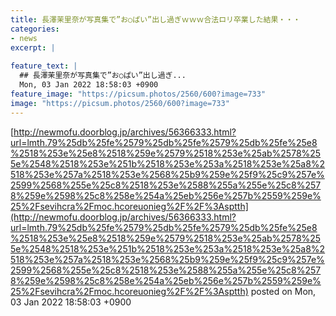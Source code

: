 ```yaml
---
title: 長澤茉里奈が写真集で”お○ぱい”出し過ぎｗｗｗ合法ロリ卒業した結果・・・
categories:
- news
excerpt: |
  
feature_text: |
  ## 長澤茉里奈が写真集で”お○ぱい”出し過ぎ...
  Mon, 03 Jan 2022 18:58:03 +0900
feature_image: "https://picsum.photos/2560/600?image=733"
image: "https://picsum.photos/2560/600?image=733"
---
```


[http://newmofu.doorblog.jp/archives/56366333.html?url=lmth.79%25db%25fe%2579%25db%25fe%2579%25db%25fe%25e8%2518%253e%25e8%2518%259e%2579%2518%253e%25ab%2578%255e%2548%2518%253e%251b%2518%253e%253a%2518%253e%25a8%2518%253e%257a%2518%253e%2568%25b9%259e%25f9%25c9%257e%2599%2568%255e%25c8%2518%253e%2588%255a%255e%25c8%2578%259e%2598%25c8%258e%254a%25eb%256e%257b%2559%259e%25%2Fsevihcra%2Fmoc.hcoreuonieg%2F%2F%3Asptth](http://newmofu.doorblog.jp/archives/56366333.html?url=lmth.79%25db%25fe%2579%25db%25fe%2579%25db%25fe%25e8%2518%253e%25e8%2518%259e%2579%2518%253e%25ab%2578%255e%2548%2518%253e%251b%2518%253e%253a%2518%253e%25a8%2518%253e%257a%2518%253e%2568%25b9%259e%25f9%25c9%257e%2599%2568%255e%25c8%2518%253e%2588%255a%255e%25c8%2578%259e%2598%25c8%258e%254a%25eb%256e%257b%2559%259e%25%2Fsevihcra%2Fmoc.hcoreuonieg%2F%2F%3Asptth)
posted on Mon, 03 Jan 2022 18:58:03 +0900

<!--more-->


